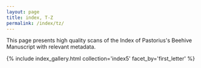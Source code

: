 ```yaml
---
layout: page
title: index, T-Z
permalink: /index/tz/
---
```


This page presents high quality scans of the Index of Pastorius's Beehive Manuscript with relevant metadata.

{% include index_gallery.html collection='index5' facet_by='first_letter' %}
